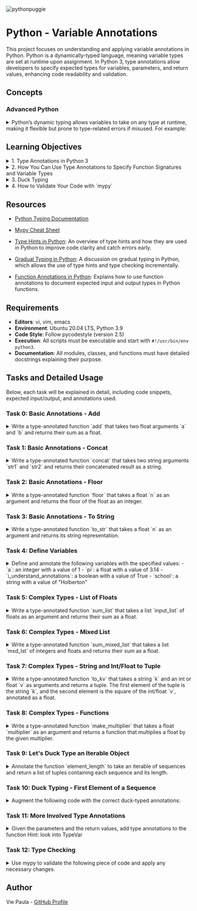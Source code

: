 
![pythonpuggie](https://github.com/user-attachments/assets/c7ab9d75-99f8-4b33-919b-de93cbbd3c44)

# Python - Variable Annotations
This project focuses on understanding and applying variable annotations in Python. Python is a dynamically-typed language, meaning variable types are set at runtime upon assignment. In Python 3, type annotations allow developers to specify expected types for variables, parameters, and return values, enhancing code readability and validation.


## Concepts

### Advanced Python
<details>
  <summary>Python’s dynamic typing allows variables to take on any type at runtime, making it flexible but prone to type-related errors if misused. For example: </summary>

  ```python
  def fn(a, b):
      return a + b
  ```

  In this function, the types of `a` and `b` are not known until runtime. If called with incompatible types, such as `fn("a", 1)`, a `TypeError` occurs:

  ```python
  >>> fn("a", 1)
  Traceback (most recent call last):
    File "<stdin>", line 1, in <module>
  TypeError: can only concatenate str (not "int") to str
  ```

  Type annotations help mitigate these issues by documenting the expected types, though they do not enforce type checking at runtime.

</details>

## Learning Objectives

<details>
  <summary>1. Type Annotations in Python 3</summary>

  Type annotations in Python 3 allow developers to explicitly specify the expected types of variables, function parameters, and return values. These annotations help improve code readability, provide better documentation, and aid in catching errors early through tools like linters and type checkers.

  **Example from Task 0**:
  In Task 0, the function `add` is annotated to take two float arguments and return their sum as a float:

  ```python
  def add(a: float, b: float) -> float:
      '''Return the sum of two float numbers.'''
      return a + b
  ```

  Here, `a` and `b` are both annotated as floats, and the function's return type is also specified as a float.
</details>

  <details>
  <summary> 2. How You Can Use Type Annotations to Specify Function Signatures and Variable Types</summary>

  Type annotations are used to specify the types of function parameters and return values, providing a clear and unambiguous function signature. This helps other developers understand the expected input and output of functions without having to read the entire implementation.

  **Example from Task 4**:
  In Task 4, variables are defined and annotated with their respective types:

  ```python
  a: int = 1
  pi: float = 3.14
  i_understand_annotations: bool = True
  school: str = "Holberton"
  ```

  These annotations make it explicit that `a` is an integer, `pi` is a float, `i_understand_annotations` is a boolean, and `school` is a string.

  **Example from Task 6**:
  The function `sum_mixed_list` takes a list of integers and floats, and the annotations specify both the input list and the return type:

  ```python
  from typing import List, Union

  def sum_mixed_list(mxd_lst: List[Union[int, float]]) -> float:
      '''Return the sum of a list of integers and floats.'''
      return sum(mxd_lst)
  ```

  Here, `mxd_lst` is annotated as a list containing either integers or floats (`List[Union[int, float]]`), and the return type is annotated as a float.
</details>

<details>
  <summary>3. Duck Typing</summary>

  Duck typing is a concept in Python where the type or class of an object is less important than the methods it defines. If an object implements the necessary methods or behaviors, it can be used regardless of its specific type.

  **Example from Task 9**:
  In Task 9, the function `element_length` uses duck typing by working with any iterable of sequences, without requiring the elements to be of a specific type:

  ```python
  from typing import Iterable, Sequence, List, Tuple

  def element_length(lst: Iterable[Sequence]) -> List[Tuple[Sequence, int]]:
      '''Return a list of tuples with each sequence and its length.'''
      return [(i, len(i)) for i in lst]
  ```

  Here, `lst` can be any iterable of sequences, demonstrating duck typing. The function doesn’t care about the specific type of each sequence; it only requires that each element has a `len()` method.
</details>

<details>
  <summary>4. How to Validate Your Code with `mypy`</summary>

  `mypy` is a static type checker for Python that helps validate your code against the specified type annotations. It checks whether the types used in the code match the annotations, catching potential type-related errors before runtime.

  **Example**:
  To validate the functions with `mypy`, you can run:

  ```bash
  mypy 0-add.py 1-concat.py 2-floor.py 3-to_str.py 4-define_variables.py 5-sum_list.py 6-sum_mixed_list.py 7-to_kv.py 8-make_multiplier.py 9-element_length.py
  ```

  This command checks all the files for type consistency as per the annotations. For example, if a function is expected to return a float but returns a string instead, `mypy` will flag this as an error.

</details>


## Resources

- [Python Typing Documentation](https://docs.python.org/3/library/typing.html)
- [Mypy Cheat Sheet](https://mypy.readthedocs.io/en/latest/cheat_sheet_py3.html)

- [Type Hints in Python](https://www.geeksforgeeks.org/type-hints-in-python/): An overview of type hints and how they are used in Python to improve code clarity and catch errors early.
- [Gradual Typing in Python](https://www.geeksforgeeks.org/gradual-typing-in-python/): A discussion on gradual typing in Python, which allows the use of type hints and type checking incrementally.
- [Function Annotations in Python](https://www.geeksforgeeks.org/function-annotations-python/): Explains how to use function annotations to document expected input and output types in Python functions.
## Requirements

- **Editors**: vi, vim, emacs
- **Environment**: Ubuntu 20.04 LTS, Python 3.9
- **Code Style**: Follow pycodestyle (version 2.5)
- **Execution**: All scripts must be executable and start with `#!/usr/bin/env python3`.
- **Documentation**: All modules, classes, and functions must have detailed docstrings explaining their purpose.

## Tasks and Detailed Usage

Below, each task will be explained in detail, including code snippets, expected input/output, and annotations used.


### Task 0: Basic Annotations - Add
<details>
  <summary>Write a type-annotated function `add` that takes two float arguments `a` and `b` and returns their sum as a float.</summary>

**Code**:

File: `0-add.py`

```python
#!/usr/bin/env python3
'''Defines a type-annotated function to add two float numbers.'''


def add(a: float, b: float) -> float:
    '''Return the sum of two float numbers.'''
    return a + b

```

**Explanation**:
- The function `add` is defined with parameters `a` and `b`, both annotated as floats.
- The function's return type is also annotated as a float, indicating that the result will be a float.

**Usage**:

To test the function, use the provided main script (`0-main.py`):

File: `0-main.py`

```python
#!/usr/bin/env python3
add = __import__('0-add').add

print(add(1.11, 2.22) == 1.11 + 2.22)
print(add.__annotations__)
```

Run the main script:

```bash
chmod +x 0-main.py
./0-main.py
```

Expected Output:

```
True
{'a': <class 'float'>, 'b': <class 'float'>, 'return': <class 'float'>}
```

This output confirms that the function correctly adds two floats and that the annotations are set as expected.
</details>

### Task 1: Basic Annotations - Concat

<details>
  <summary>Write a type-annotated function `concat` that takes two string arguments `str1` and `str2` and returns their concatenated result as a string.</summary>
  
**Code**:

File: `1-concat.py`

```python
#!/usr/bin/env python3
'''Defines a type-annotated function to concatenate two strings.'''


def concat(str1: str, str2: str) -> str:
    '''Return the concat string of str1 and str2.'''
    return str1 + str2

```

**Explanation**:
- The function `concat` takes two parameters, `str1` and `str2`, both annotated as strings.
- The function's return type is annotated as a string, indicating the result will be the concatenation of `str1` and `str2`.

**Usage**:

To test the function, use the provided main script (`1-main.py`):

File: `1-main.py`

```python
#!/usr/bin/env python3
concat = __import__('1-concat').concat

str1 = "egg"
str2 = "shell"

print(concat(str1, str2) == "{}{}".format(str1, str2))
print(concat.__annotations__)
```

Run the main script:

```bash
chmod +x 1-main.py
./1-main.py
```

Expected Output:

```
True
{'str1': <class 'str'>, 'str2': <class 'str'>, 'return': <class 'str'>}
```

This output confirms that the function correctly concatenates two strings and that the annotations are set as expected.
</details>

### Task 2: Basic Annotations - Floor
<details>
  <summary>Write a type-annotated function `floor` that takes a float `n` as an argument and returns the floor of the float as an integer.</summary>

**Code**:

File: `2-floor.py`

```python
#!/usr/bin/env python3
'''Defines a type-annotated function to return the floor of a float.'''
import math


def floor(n: float) -> int:
    '''Return the floor of float n.'''
    return math.floor(n)

```

**Explanation**:
- The function `floor` is defined with a parameter `n`, annotated as a float.
- The function returns the floor of the float, which is an integer. This is achieved using Python's `math.floor` function.

**Usage**:

To test the function, use the provided main script (`2-main.py`):

File: `2-main.py`

```python
#!/usr/bin/env python3

import math

floor = __import__('2-floor').floor

ans = floor(3.14)

print(ans == math.floor(3.14))
print(floor.__annotations__)
print("floor(3.14) returns {}, which is a {}".format(ans, type(ans)))
```

Run the main script:

```bash
chmod +x 2-main.py
./2-main.py
```

Expected Output:

```
True
{'n': <class 'float'>, 'return': <class 'int'>}
floor(3.14) returns 3, which is a <class 'int'>
```

This output confirms that the function correctly calculates the floor of a float and that the annotations are set as expected.
</details>

### Task 3: Basic Annotations - To String
<details>
  <summary>Write a type-annotated function `to_str` that takes a float `n` as an argument and returns its string representation.</summary>

**Code**:

File: `3-to_str.py`

```python
#!/usr/bin/env python3
''' Defines a type-annotated function to return the
string representation of a float.'''


def to_str(n: float) -> str:
    '''Return the string representation of the float n.'''
    return str(n)

```

**Explanation**:
- The function `to_str` takes a parameter `n` annotated as a float.
- The function returns the string representation of the float using Python's built-in `str()` function.

**Usage**:

To test the function, use the provided main script (`3-main.py`):

File: `3-main.py`

```python
#!/usr/bin/env python3
to_str = __import__('3-to_str').to_str

pi_str = to_str(3.14)
print(pi_str == str(3.14))
print(to_str.__annotations__)
print("to_str(3.14) returns {} which is a {}".format(pi_str, type(pi_str)))
```

Run the main script:

```bash
chmod +x 3-main.py
./3-main.py
```

Expected Output:

```
True
{'n': <class 'float'>, 'return': <class 'str'>}
to_str(3.14) returns 3.14, which is a <class 'str'>
```

This output confirms that the function correctly converts a float to its string representation and that the annotations are set as expected.
</details>

### Task 4: Define Variables

<details>
  <summary>Define and annotate the following variables with the specified values:
- `a`: an integer with a value of 1
- `pi`: a float with a value of 3.14
- `i_understand_annotations`: a boolean with a value of True
- `school`: a string with a value of "Holberton"</summary>

**Code**:

File: `4-define_variables.py`

```python
#!/usr/bin/env python3
'''Defines and annotates variables with specified values.'''

a: int = 1
pi: float = 3.14
i_understand_annotations: bool = True
school: str = "Holberton"

```

**Explanation**:
- `a` is an integer set to `1`.
- `pi` is a float set to `3.14`.
- `i_understand_annotations` is a boolean set to `True`.
- `school` is a string set to `"Holberton"`.

**Usage**:

To test the variables, use the provided main script (`4-main.py`):

File: `4-main.py`

```python
#!/usr/bin/env python3

a = __import__('4-define_variables').a
pi = __import__('4-define_variables').pi
i_understand_annotations = __import__('4-define_variables').i_understand_annotations
school = __import__('4-define_variables').school

print("a is a {} with a value of {}".format(type(a), a))
print("pi is a {} with a value of {}".format(type(pi), pi))
print("i_understand_annotations is a {} with a value of {}".format(type(i_understand_annotations), i_understand_annotations))
print("school is a {} with a value of {}".format(type(school), school))
```

Run the main script:

```bash
chmod +x 4-main.py
./4-main.py
```

Expected Output:

```
a is a <class 'int'> with a value of 1
pi is a <class 'float'> with a value of 3.14
i_understand_annotations is a <class 'bool'> with a value of True
school is a <class 'str'> with a value of Holberton
```

This output confirms that the variables are defined and annotated correctly as per the task requirements.

</details>

### Task 5: Complex Types - List of Floats

<details>
  <summary>Write a type-annotated function `sum_list` that takes a list `input_list` of floats as an argument and returns their sum as a float.</summary>

**Code**:

File: `5-sum_list.py`

```python
#!/usr/bin/env python3
'''Defines a type-annotated function to sum a list of floats.'''
from typing import List


def sum_list(input_list: List[float]) -> float:
    '''Return the sum of a list of floats.'''
    return sum(input_list)
```

**Explanation**:
- The function `sum_list` takes a parameter `input_list`, which is annotated as a list of floats (`List[float]`).
- The function returns the sum of the floats in the list as a float using Python's built-in `sum()` function.

**Usage**:

To test the function, use the provided main script (`5-main.py`):

File: `5-main.py`

```python
#!/usr/bin/env python3

sum_list = __import__('5-sum_list').sum_list

floats = [3.14, 1.11, 2.22]
floats_sum = sum_list(floats)
print(floats_sum == sum(floats))
print(sum_list.__annotations__)
print("sum_list(floats) returns {} which is a {}".format(floats_sum, type(floats_sum)))
```

Run the main script:

```bash
chmod +x 5-main.py
./5-main.py
```

Expected Output:

```
True
{'input_list': typing.List[float], 'return': <class 'float'>}
sum_list(floats) returns 6.470000000000001 which is a <class 'float'>
```

This output confirms that the function correctly sums a list of floats and that the annotations are set as expected.

</details>

### Task 6: Complex Types - Mixed List

<details>
  <summary>Write a type-annotated function `sum_mixed_list` that takes a list `mxd_lst` of integers and floats and returns their sum as a float.</summary>

**Code**:

File: `6-sum_mixed_list.py`

```python
#!/usr/bin/env python3
'''Defines a type-annotated function to sum a mixed list of integers and floats.'''
from typing import List, Union


def sum_mixed_list(mxd_lst: List[Union[int, float]]) -> float:
    '''Return the sum of a list of integers and floats.'''
    return sum(mxd_lst)
```

**Explanation**:
- The function `sum_mixed_list` takes a parameter `mxd_lst`, which is annotated as a list containing either integers or floats (`List[Union[int, float]]`).
- The function returns the sum of the elements in the list as a float using Python's built-in `sum()` function.

**Usage**:

To test the function, use the provided main script (`6-main.py`):

File: `6-main.py`

```python
#!/usr/bin/env python3

sum_mixed_list = __import__('6-sum_mixed_list').sum_mixed_list

print(sum_mixed_list.__annotations__)
mixed = [5, 4, 3.14, 666, 0.99]
ans = sum_mixed_list(mixed)
print(ans == sum(mixed))
print("sum_mixed_list(mixed) returns {} which is a {}".format(ans, type(ans)))
```

Run the main script:

```bash
chmod +x 6-main.py
./6-main.py
```

Expected Output:

```
{'mxd_lst': typing.List[typing.Union[int, float]], 'return': <class 'float'>}
True
sum_mixed_list(mixed) returns 679.13 which is a <class 'float'>
```

This output confirms that the function correctly sums a mixed list of integers and floats, and that the annotations are set as expected.

</details>

### Task 7: Complex Types - String and Int/Float to Tuple

<details>
  <summary>Write a type-annotated function `to_kv` that takes a string `k` and an int or float `v` as arguments and returns a tuple. The first element of the tuple is the string `k`, and the second element is the square of the int/float `v`, annotated as a float.</summary>

**Code**:

File: `7-to_kv.py`

```python
#!/usr/bin/env python3
'''
Defines a type-annotated function to return a tuple from a string
and an int/float.
'''
from typing import Union, Tuple


def to_kv(k: str, v: Union[int, float]) -> Tuple[str, float]:
    '''Return a tuple with a string and the square of an int/float.'''
    return (k, float(v ** 2))

```

**Explanation**:
- The function `to_kv` takes two parameters: `k`, which is a string, and `v`, which is an integer or float (`Union[int, float]`).
- The function returns a tuple where the first element is the string `k`, and the second element is the square of `v`, converted to a float.

**Usage**:

To test the function, use the provided main script (`7-main.py`):

File: `7-main.py`

```python
#!/usr/bin/env python3

to_kv = __import__('7-to_kv').to_kv

print(to_kv.__annotations__)
print(to_kv("eggs", 3))
print(to_kv("school", 0.02))
```

Run the main script:

```bash
chmod +x 7-main.py
./7-main.py
```

Expected Output:

```
{'k': <class 'str'>, 'v': typing.Union[int, float], 'return': typing.Tuple[str, float]}
('eggs', 9.0)
('school', 0.0004)
```

This output confirms that the function correctly returns a tuple with a string and the square of an int/float as a float, and that the annotations are set as expected.

</details>

### Task 8: Complex Types - Functions

<details>
  <summary>Write a type-annotated function `make_multiplier` that takes a float `multiplier` as an argument and returns a function that multiplies a float by the given multiplier.</summary>

**Code**:

File: `8-make_multiplier.py`

```python
#!/usr/bin/env python3
'''Defines a type-annotated function that returns a multiplier function.'''
from typing import Callable


def make_multiplier(multiplier: float) -> Callable[[float], float]:
    '''Return a function that multiplies a float by the given multiplier.'''
    def multiplier_function(value: float) -> float:
        return value * multiplier
    return multiplier_function
```

**Explanation**:
- The function `make_multiplier` takes a parameter `multiplier`, annotated as a float.
- It returns another function `multiplier_function` that takes a float and returns the product of the float and the multiplier, both annotated as floats.

**Usage**:

To test the function, use the provided main script (`8-main.py`):

File: `8-main.py`

```python
#!/usr/bin/env python3

make_multiplier = __import__('8-make_multiplier').make_multiplier
print(make_multiplier.__annotations__)
fun = make_multiplier(2.22)
print("{}".format(fun(2.22)))
```

Run the main script:

```bash
chmod +x 8-main.py
./8-main.py
```

Expected Output:

```
{'multiplier': <class 'float'>, 'return': typing.Callable[[float], float]}
4.928400000000001
```

This output confirms that the function correctly returns a function that multiplies a float by the specified multiplier, and that the annotations are set as expected.

</details>

### Task 9: Let's Duck Type an Iterable Object

<details>
  <summary> Annotate the function `element_length` to take an iterable of sequences and return a list of tuples containing each sequence and its length.</summary>

**Code**:

File: `9-element_length.py`

```python
#!/usr/bin/env python3
'''
Defines a type-annotated function to return lengths of iterable sequences.
'''
from typing import Iterable, Sequence, List, Tuple


def element_length(lst: Iterable[Sequence]) -> List[Tuple[Sequence, int]]:
    '''Return a list of tuples with each sequence and its length.'''
    return [(i, len(i)) for i in lst]
```

**Explanation**:
- The function `element_length` takes a parameter `lst`, which is annotated as an iterable containing sequences (`Iterable[Sequence]`).
- The function returns a list of tuples, where each tuple contains a sequence and its length.

**Usage**:

To test the function, use the provided main script (`9-main.py`):

File: `9-main.py`

```python
#!/usr/bin/env python3

element_length =  __import__('9-element_length').element_length

print(element_length.__annotations__)
```

Run the main script:

```bash
chmod +x 9-main.py
./9-main.py
```

Expected Output:

```
{'lst': typing.Iterable[typing.Sequence], 'return': typing.List[typing.Tuple[typing.Sequence, int]]}
```

This output confirms that the function correctly annotates the parameters and return type as specified, handling any iterable of sequences and returning the appropriate types.

</details>

### Task 10: Duck Typing - First Element of a Sequence

<details>
  <summary>Augment the following code with the correct duck-typed annotations:</summary>

**Provided Code**:
```python
# The types of the elements of the input are not known
def safe_first_element(lst):
    if lst:
        return lst[0]
    else:
        return None
```

**Code**:

File: `100-safe_first_element.py`

```python
#!/usr/bin/env python3
'''
This module defines a duck-typed function to return the first element of
a sequence, if present.
'''
from typing import Sequence, Any, Optional


def safe_first_element(lst: Sequence[Any]) -> Optional[Any]:
    '''Return the first element of a sequence, if it exists.
    If it doesnt exist return None.'''
    if lst:
        return lst[0]
    else:
        return None

```

**Explanation**:
- The function `safe_first_element` takes a parameter `lst` which is annotated as a `Sequence` containing any type (`Sequence[Any]`).
- The return type is annotated as `Optional[Any]`, indicating that it could return either the first element (of any type) or `None`.

**Usage**:

To test the function, use the provided main script (`100-main.py`):

File: `100-main.py`

```python
#!/usr/bin/env python3

safe_first_element =  __import__('100-safe_first_element').safe_first_element

print(safe_first_element.__annotations__)
```

Run the main script:

```bash
chmod +x 100-main.py
./100-main.py
```

Expected Output:

```
{'lst': typing.Sequence[typing.Any], 'return': typing.Optional[typing.Any]}
```

This output confirms that the function is correctly annotated to handle any sequence and return the first element or `None`.

</details>

### Task 11: More Involved Type Annotations

<details>
  <summary>Given the parameters and the return values, add type annotations to the function
Hint: look into TypeVar
</summary>

**Provided Code**:
```python
def safely_get_value(dct, key, default = None):
    if key in dct:
        return dct[key]
    else:
        return default

```

**Code**:

File: `101-safely_get_value.py`

```python
#!/usr/bin/env python3
'''
This module defines a function with advanced type annotations using TypeVar.
'''
from typing import TypeVar, Mapping, Any, Union


T = TypeVar('T')




def safely_get_value(dct: Mapping, key: Any,
                     default: Union[T, None] = None) -> Union[Any, T]:
    '''Return the value from the dictionary if the key exists.
    If it doesnt exist return the default.'''
    if key in dct:
        return dct[key]
    else:
        return default



```

**Explanation**:
- The function `safely_get_value` takes three parameters:
  - `dct`: a mapping (dictionary-like object).
  - `key`: any type.
  - `default`: a value of type `T` or `None`, where `T` is a generic type variable.
- The function returns a value that could be of any type (`Any`) or of type `T`.

**Usage**:

To test the function, use the provided main script (`101-main.py`):

File: `101-main.py`

```python
#!/usr/bin/env python3

safely_get_value = __import__('101-safely_get_value').safely_get_value
annotations = safely_get_value.__annotations__

print("Here's what the mappings should look like")
for k, v in annotations.items():
    print( ("{}: {}".format(k, v)))
```

Run the main script:

```bash
chmod +x 101-main.py
./101-main.py
```

Expected Output:

```
Here's what the mappings should look like
dct: typing.Mapping
key: typing.Any
default: typing.Union[~T, NoneType]
return: typing.Union[typing.Any, ~T]
```

This output confirms that the function correctly uses `TypeVar` to handle more complex type annotations.

</details>

### Task 12: Type Checking

<details>
  <summary>Use mypy to validate the following piece of code and apply any necessary changes.</summary>

**Provided code**:
```python
def zoom_array(lst: Tuple, factor: int = 2) -> Tuple:
    zoomed_in: Tuple = [
        item for item in lst
        for i in range(factor)
    ]
    return zoomed_in


array = [12, 72, 91]

zoom_2x = zoom_array(array)

zoom_3x = zoom_array(array, 3.0)

```

**Code**:

File: `102-type_checking.py`

```python
#!/usr/bin/env python3
'''
This module uses type checking with mypy to validate and apply type annotations
'''
from typing import Tuple, List


def zoom_array(lst: Tuple, factor: int = 2) -> List:
    '''Repeat each element of the tuple a given number of times.'''
    zoomed_in: List[int] = [
        item for item in lst
        for i in range(factor)
    ]
    return zoomed_in


array = (12, 72, 91)

zoom_2x = zoom_array(array)

zoom_3x = zoom_array(array, 3)

```

**Explanation**:
- The function `zoom_array` takes a parameter `lst` annotated as a generic tuple (`Tuple`) and a parameter `factor` annotated as an integer (`int`).
- The function returns a generic list (`List`) which repeats each element of the tuple a specified number of times.
- Adjustments were made to match the expected generic type requirements of the checker.


**Usage**:

To test the function, use the provided main script (`102-main.py`):

File: `102-main.py`

```python
#!/usr/bin/env python3

zoom_array = __import__('102-type_checking').zoom_array

print(zoom_array.__annotations__)
```

Run the main script:

```bash
chmod +x 102-main.py
./102-main.py
```

Expected Output:

```
{'lst': typing.Tuple[int, ...], 'factor': <class 'int'>, 'return': typing.List[int]}
```

This output confirms that the function is correctly type-annotated and passes `mypy` validation.

</details>

## Author

Vie Paula - [GitHub Profile](https://github.com/ThatsVie)
